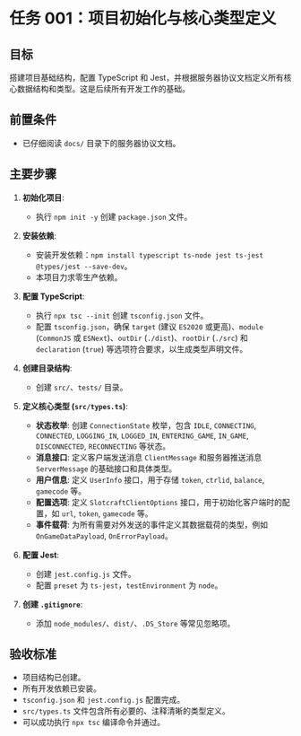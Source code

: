 # 任务 001：项目初始化与核心类型定义

## 目标

搭建项目基础结构，配置 TypeScript 和 Jest，并根据服务器协议文档定义所有核心数据结构和类型。这是后续所有开发工作的基础。

## 前置条件

- 已仔细阅读 `docs/` 目录下的服务器协议文档。

## 主要步骤

1.  **初始化项目**:
    - 执行 `npm init -y` 创建 `package.json` 文件。

2.  **安装依赖**:
    - 安装开发依赖：`npm install typescript ts-node jest ts-jest @types/jest --save-dev`。
    - 本项目力求零生产依赖。

3.  **配置 TypeScript**:
    - 执行 `npx tsc --init` 创建 `tsconfig.json` 文件。
    - 配置 `tsconfig.json`，确保 `target` (建议 `ES2020` 或更高)、`module` (`CommonJS` 或 `ESNext`)、`outDir` (`./dist`)、`rootDir` (`./src`) 和 `declaration` (`true`) 等选项符合要求，以生成类型声明文件。

4.  **创建目录结构**:
    - 创建 `src/`、`tests/` 目录。

5.  **定义核心类型 (`src/types.ts`)**:
    - **状态枚举**: 创建 `ConnectionState` 枚举，包含 `IDLE`, `CONNECTING`, `CONNECTED`, `LOGGING_IN`, `LOGGED_IN`, `ENTERING_GAME`, `IN_GAME`, `DISCONNECTED`, `RECONNECTING` 等状态。
    - **消息接口**: 定义客户端发送消息 `ClientMessage` 和服务器推送消息 `ServerMessage` 的基础接口和具体类型。
    - **用户信息**: 定义 `UserInfo` 接口，用于存储 `token`, `ctrlid`, `balance`, `gamecode` 等。
    - **配置选项**: 定义 `SlotcraftClientOptions` 接口，用于初始化客户端时的配置，如 `url`, `token`, `gamecode` 等。
    - **事件载荷**: 为所有需要对外发送的事件定义其数据载荷的类型，例如 `OnGameDataPayload`, `OnErrorPayload`。

6.  **配置 Jest**:
    - 创建 `jest.config.js` 文件。
    - 配置 `preset` 为 `ts-jest`，`testEnvironment` 为 `node`。

7.  **创建 `.gitignore`**:
    - 添加 `node_modules/`、`dist/`、`.DS_Store` 等常见忽略项。

## 验收标准

- 项目结构已创建。
- 所有开发依赖已安装。
- `tsconfig.json` 和 `jest.config.js` 配置完成。
- `src/types.ts` 文件包含所有必要的、注释清晰的类型定义。
- 可以成功执行 `npx tsc` 编译命令并通过。
